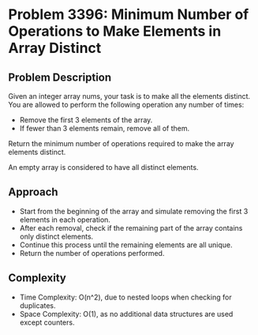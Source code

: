 # Problem 3396: Minimum Number of Operations to Make Elements in Array Distinct

## Problem Description

Given an integer array nums, your task is to make all the elements distinct.
You are allowed to perform the following operation any number of times:

- Remove the first 3 elements of the array.
- If fewer than 3 elements remain, remove all of them.

Return the minimum number of operations required to make the array elements distinct.

An empty array is considered to have all distinct elements.


## Approach

- Start from the beginning of the array and simulate removing the first 3 elements in each operation.
- After each removal, check if the remaining part of the array contains only distinct elements.
- Continue this process until the remaining elements are all unique.
- Return the number of operations performed.

## Complexity

* Time Complexity: O(n^2), due to nested loops when checking for duplicates.
* Space Complexity: O(1), as no additional data structures are used except counters.